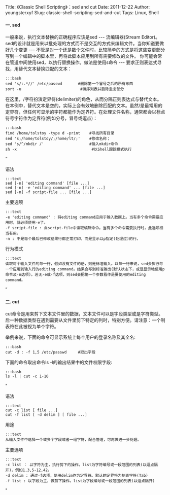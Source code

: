 Title: 《Classic Shell Scripting》：sed and cut
Date: 2011-12-22
Author: youngsterxyf
Slug: classic-shell-scripting-sed-and-cut
Tags: Linux, Shell

#### 一. sed

一般来说，执行文本替换的正确程序应该是sed --- 流编辑器(Stream Editor)。sed的设计就是用来以批处理的方式而不是交互的方式来编辑文件。当你知道要做好几个变更 --- 不管是对一个还是数个文件时，比较简单的方式是将这些变更部分写到一个编辑中的脚本里，再将此脚本应用到所有需要修改的文件。
你可能会常在管道中间使用sed，以执行替换操作。做法是使用s命令 --- 要求正则表达式寻找，用替代文本替换匹配的文本：

    :::bash
    sed 's/:.*//' /etc/passwd       #删除第一个冒号之后的所有东西
    sort -u                          #排序列表并删除重复部分

在这里，/字符扮演定界符(delimiter)的角色，从而分隔正则表达式与替代文本。在本例中，替代文本是空的，实际上会有效地删除匹配的文本。虽然/是最常用的定界符，但任何可显示的字符都能作为定界符。在处理文件名称，通常都会以标点符号字符作为定界符(例如分号，冒号或逗点)：

    :::bash
    find /home/tolstoy -type d -print    #寻找所有目录
    sed 's;/home/tolstoy/;/home/lt/;'    #修改名称；
    sed 's/^/mkdir /'                    #插入mkdir命令
    sh -x                                 #以Shell跟踪模式执行


“

语法

    :::text
    sed [-n] 'editing command' [file ...]
    sed [-n] -e 'editing command' ... [file ...]
    sed [-n] -f script-file ... [file ...]

主要选项

    :::text
    -e 'editing command' : 将editing command应用于输入数据上。当有多个命令需要应用时，就必须使用-e了。
    -f script-file : 自script-file中读取编辑命令。当有多个命令需要执行时，此选项相当有用。
    -n : 不是每个最后已修改结果行都正常打印，而是显示以p指定(处理过)的行。

行为模式

    :::text
    读取每个输入文件的每一行，假如没有文件的话，则是标准输入。以每一行来说，sed会执行每一个应用到输入行的editing command。结果会写到标准输出(默认状态下，或是显示地使用p命令及-n选项)。若无-e或-f选项，则sed会把第一个参数看作是要使用的editing command。
”

#### 二. cut

cut命令是用来剪下文本文件里的数据，文本文件可以是字段类型或是字符类型。后一种数据类型在遇到需要从文件里剪下特定的列时，特别方便。请注意：一个制表符在此被视为单个字符。

举例来说，下面的命令可显示系统上每个用户的登录名称及其全名:

    :::bash
    cut -d : -f 1,5 /etc/passwd     #取出字段

下面的命令取出命令ls -l的输出结果中的文件权限字段:

    :::bash
    ls -l | cut -c 1-10

"

语法

    :::text
    cut -c list [ file ...]
    cut -f list [ -d delim ] [ file ...]

用途

    :::text
    从输入文件中选择一个或多个字段或者一组字符，配合管道，可再做进一步处理。

主要选项
    
    :::text
    -c list ： 以字符为主，执行剪下的操作。list为字符编号或一段范围的列表(以逗点隔开)，例如1,3,5-12,42。
    -d delim : 通过-f选项，使用delim作为定界符。默认的定界符为制表字符(Tab)
    -f list : 以字段为主，做剪下操作。list为字段编号或一段范围的列表(以逗点隔开)

"
